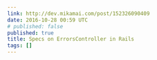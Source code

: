 ```yaml
---
link: http://dev.mikamai.com/post/152326090409
date: 2016-10-28 00:59 UTC
# published: false
published: true
title: Specs on ErrorsController in Rails
tags: []
---
```



